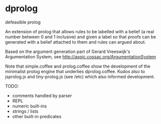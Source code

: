 dprolog
=======

defeasible prolog

An extension of prolog that allows rules to be labelled with a belief (a real number between 0 and 1 inclusive) and given a label so that proofs can be generated with a belief attached to them and rules can argued about.

Based on the argument generation part of Gerard Vreeswijk's Argumentation System, see http://aspic.cossac.org/ArgumentationSystem

Note that simple.coffee and prolog.coffee show the development of the minimalist prolog engine that underlies dprolog.coffee.  Kudos also to jsprolog.js and tiny-prolog.js (see /etc) which also informed development.

TODO: 
* comments handled by parser
* REPL
* numeric built-ins
* strings / lists
* other built-in predicates